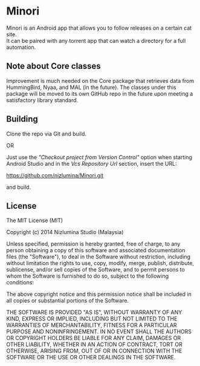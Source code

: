 Minori
==============

Minori is an Android app that allows you to follow releases on a certain cat site.  
It can be paired with any torrent app that can watch a directory for a full automation.

Note about Core classes
------
Improvement is much needed on the Core package that retrieves data from HummingBird, Nyaa, and MAL (in the future).
The classes under this package will be moved to its own GitHub repo in the future upon meeting a satisfactory library standard.

Building
------
Clone the repo via Git and build.

OR 

Just use the *"Checkout project from Version Control"* option when starting Android Studio and in the *Vcs Repository Url* section, insert the URL:

https://github.com/nizlumina/Minori.git

and build.

License
------
The MIT License (MIT)

Copyright (c) 2014 Nizlumina Studio (Malaysia)

Unless specified, permission is hereby granted, free of charge, to any person obtaining a copy
of this software and associated documentation files (the "Software"), to deal
in the Software without restriction, including without limitation the rights
to use, copy, modify, merge, publish, distribute, sublicense, and/or sell
copies of the Software, and to permit persons to whom the Software is
furnished to do so, subject to the following conditions:

The above copyright notice and this permission notice shall be included in
all copies or substantial portions of the Software.

THE SOFTWARE IS PROVIDED "AS IS", WITHOUT WARRANTY OF ANY KIND, EXPRESS OR
IMPLIED, INCLUDING BUT NOT LIMITED TO THE WARRANTIES OF MERCHANTABILITY,
FITNESS FOR A PARTICULAR PURPOSE AND NONINFRINGEMENT. IN NO EVENT SHALL THE
AUTHORS OR COPYRIGHT HOLDERS BE LIABLE FOR ANY CLAIM, DAMAGES OR OTHER
LIABILITY, WHETHER IN AN ACTION OF CONTRACT, TORT OR OTHERWISE, ARISING FROM,
OUT OF OR IN CONNECTION WITH THE SOFTWARE OR THE USE OR OTHER DEALINGS IN
THE SOFTWARE.

